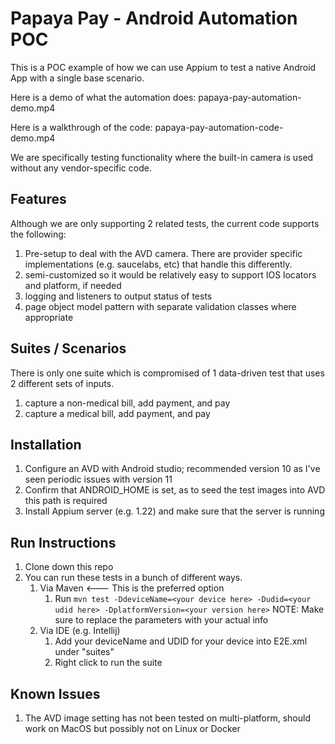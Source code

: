# Papaya Pay - Android Automation POC
This is a POC example of how we can use Appium to test a native Android App with a single base scenario.

Here is a demo of what the automation does:
papaya-pay-automation-demo.mp4

Here is a walkthrough of the code:
papaya-pay-automation-code-demo.mp4

We are specifically testing functionality where the built-in camera is used without any vendor-specific code.

## Features
Although we are only supporting 2 related tests, the current code supports the following:
1. Pre-setup to deal with the AVD camera. There are provider specific implementations (e.g. saucelabs, etc) that handle this differently.
2. semi-customized so it would be relatively easy to support IOS locators and platform, if needed
3. logging and listeners to output status of tests
4. page object model pattern with separate validation classes where appropriate

## Suites / Scenarios
There is only one suite which is compromised of 1 data-driven test that uses 2 different sets of inputs.
1. capture a non-medical bill, add payment, and pay
2. capture a medical bill, add payment, and pay

## Installation
1. Configure an AVD with Android studio; recommended version 10 as I've seen periodic issues with version 11
2. Confirm that ANDROID_HOME is set, as to seed the test images into AVD this path is required
3. Install Appium server (e.g. 1.22) and make sure that the server is running

## Run Instructions
1. Clone down this repo
2. You can run these tests in a bunch of different ways.
   1. Via Maven <--- This is the preferred option
      1. Run `mvn test -DdeviceName=<your device here> -Dudid=<your udid here> -DplatformVersion=<your version here>`
         NOTE: Make sure to replace the parameters with your actual info
   2. Via IDE (e.g. Intellij)
      1. Add your deviceName and UDID for your device into E2E.xml under "suites"
      2. Right click to run the suite

## Known Issues
1. The AVD image setting has not been tested on multi-platform, should work on MacOS but possibly not on Linux or Docker
